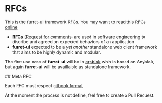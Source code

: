 # RFCs

This is the furret-ui framework RFCs. You may wan't to
read this RFCs [online](
https://jssuzanne.gitbooks.io/erpblok-client-rfcs/content/).

* [**RFCs** (Request for comments)](
  https://en.wikipedia.org/wiki/Request_for_Comments)
  are used in software engineering to discribe and agreed on
  expected behaviors of an application
* **furret-ui** expected to be a *yet another* standalone web client
  framework that aims to be highly dynamic and modular.

The first use case of **furret-ui** will be in [erpblok](
https://github.com/erpblok/erpblok) whih is based on Anyblok, but again
**furret-ui** will be availlaible as standalone framework.

## Meta RFC

Each RFC must respect [gitbook format](http://toolchain.gitbook.com/)

At the moment the process is not define, feel free to create a Pull
Request.
